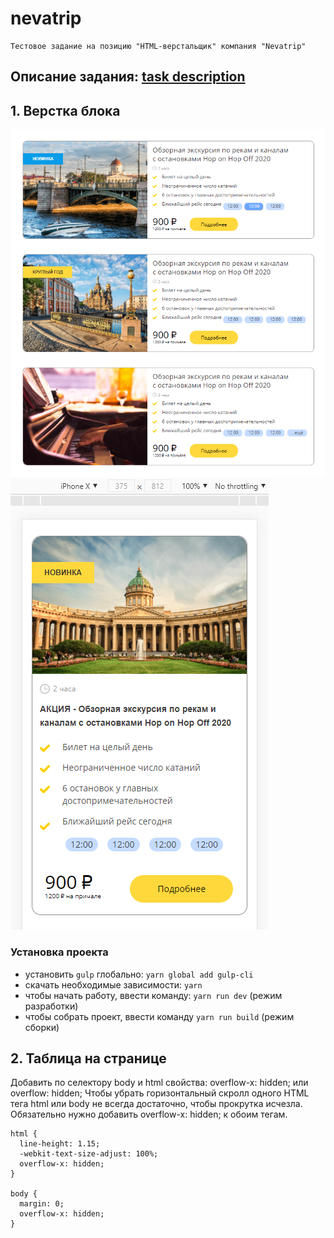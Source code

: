 # nevatrip

```
Тестовое задание на позицию "HTML-верстальщик" компания "Nevatrip"
```

## Описание задания: [task description](https://github.com/Nevatrip/layout-test-task)

## 1. Верстка блока

![nevatrip](nevatrip/screenshots/nevatrip.png "demo nevatrip")
![nevatrip](nevatrip/screenshots/nevatrip-mobile.png "demo nevatrip")

### Установка проекта

* установить ```gulp``` глобально: ```yarn global add gulp-cli```
* скачать необходимые зависимости: ```yarn```
* чтобы начать работу, ввести команду: ```yarn run dev``` (режим разработки)
* чтобы собрать проект, ввести команду ```yarn run build``` (режим сборки)

## 2. Таблица на странице

Добавить по селектору body и html свойства: overflow-x: hidden; или overflow: hidden;
Чтобы убрать горизонтальный скролл одного HTML тега html или body не всегда достаточно, чтобы прокрутка исчезла. Обязательно нужно добавить overflow-x: hidden; к обоим тегам.

```
html {
  line-height: 1.15;
  -webkit-text-size-adjust: 100%;
  overflow-x: hidden;
}

body {
  margin: 0;
  overflow-x: hidden;
}
```